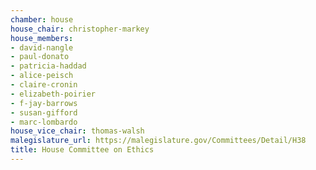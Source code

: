 ```yaml
---
chamber: house
house_chair: christopher-markey
house_members:
- david-nangle
- paul-donato
- patricia-haddad
- alice-peisch
- claire-cronin
- elizabeth-poirier
- f-jay-barrows
- susan-gifford
- marc-lombardo
house_vice_chair: thomas-walsh
malegislature_url: https://malegislature.gov/Committees/Detail/H38
title: House Committee on Ethics
---
```

